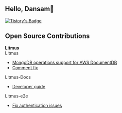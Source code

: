 ## Hello, Dansam👋
[![Tistory's Badge](https://github-readme-tistory-card.vercel.app/api/badge?name=Tistory)](https://dduddududu.tistory.com/)

## Open Source Contributions

**Litmus**  
Litmus
- [MongoDB operations support for AWS DocumentDB](https://github.com/litmuschaos/litmus/pull/4812)
- [Comment fix](https://github.com/litmuschaos/litmus/pull/4866)

Litmus-Docs
- [Developer guide](https://github.com/litmuschaos/litmus-docs/pull/282)

Litmus-e2e
- [Fix authentication issues](https://github.com/litmuschaos/litmus-e2e/pull/411)
